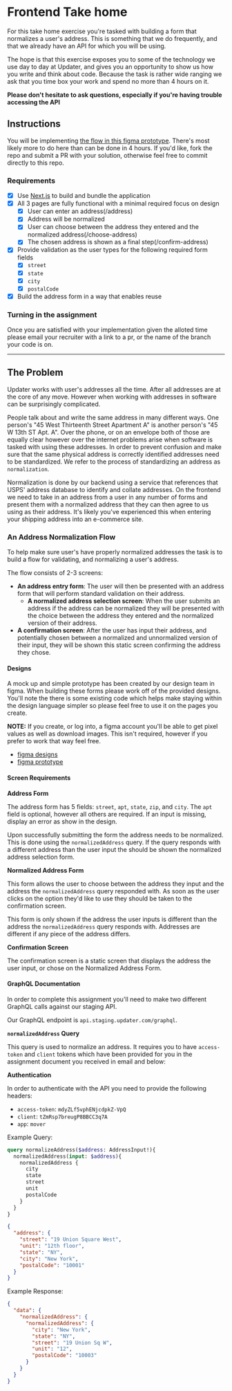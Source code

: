 # Frontend Take home

For this take home exercise you're tasked with building a form that normalizes a user's address. This is something that we do frequently, and that we already have an API for which you will be using.

The hope is that this exercise exposes you to some of the technology we use day to day at Updater, and gives you an opportunity to show us how you write and think about code. Because the task is rather wide ranging we ask that you time box your work and spend no more than 4 hours on it.

**Please don't hesitate to ask questions, especially if you're having trouble accessing the API**

## Instructions

You will be implementing [the flow in this figma prototype](https://www.figma.com/proto/OFMkwqLQ4gi5tbEnGF5hUi/FE-Take-Home?node-id=1%3A177&scaling=min-zoom). There's most likely more to do here than can be done in 4 hours. If you'd like, fork the repo and submit a PR with your solution, otherwise feel free to commit directly to this repo.

### Requirements

- [x] Use [Next.js](https://nextjs.org/) to build and bundle the application
- [x] All 3 pages are fully functional with a minimal required focus on design
  - [x] User can enter an address(/address)
  - [x] Address will be normalized
  - [x] User can choose between the address they entered and the normalized address(/choose-address)
  - [x] The chosen address is shown as a final step(/confirm-address)
- [x] Provide validation as the user types for the following required form fields
  - [x] `street`
  - [x] `state`
  - [x] `city`
  - [x] `postalCode`
- [x] Build the address form in a way that enables reuse

### Turning in the assignment

Once you are satisfied with your implementation given the alloted time please email your recruiter with a link to a pr, or the name of the branch your code is on.

---

## The Problem

Updater works with user's addresses all the time. After all addresses are at the core of any move. However when working with addresses in software can be surprisingly complicated.

People talk about and write the same address in many different ways. One person's "45 West Thirteenth Street Apartment A" is another person's "45 W 13th ST Apt. A". Over the phone, or on an envelope both of those are equally clear however over the internet problems arise when software is tasked with using these addresses. In order to prevent confusion and make sure that the same physical address is correctly identified addresses need to be standardized. We refer to the process of standardizing an address as `normalization`.

Normalization is done by our backend using a service that references that USPS' address database to identify and collate addresses. On the frontend we need to take in an address from a user in any number of forms and present them with a normalized address that they can then agree to us using as their address. It's likely you've experienced this when entering your shipping address into an e-commerce site.

### An Address Normalization Flow

To help make sure user's have properly normalized addresses the task is to build a flow for validating, and normalizing a user's address.

The flow consists of 2-3 screens:

- **An address entry form**: The user will then be presented with an address form that will perform standard validation on their address.
  - **A normalized address selection screen**: When the user submits an address if the address can be normalized they will be presented with the choice between the address they entered and the normalized version of their address.
- **A confirmation screen**: After the user has input their address, and potentially chosen between a normalized and unnormalized version of their input, they will be shown this static screen confirming the address they chose.

#### Designs

A mock up and simple prototype has been created by our design team in figma. When building these forms please work off of the provided designs. You'll note the there is some existing code which helps make staying within the design language simpler so please feel free to use it on the pages you create.

**NOTE:** If you create, or log into, a figma account you'll be able to get pixel values as well as download images. This isn't required, however if you prefer to work that way feel free.

- [figma designs](https://www.figma.com/file/OFMkwqLQ4gi5tbEnGF5hUi/FE-Take-Home?node-id=0%3A1)
- [figma prototype](https://www.figma.com/proto/OFMkwqLQ4gi5tbEnGF5hUi/FE-Take-Home?node-id=1%3A177&scaling=min-zoom)

#### Screen Requirements

**Address Form**

The address form has 5 fields: `street`, `apt`, `state`, `zip`, and `city`. The `apt` field is optional, however all others are required. If an input is missing, display an error as show in the design.

Upon successfully submitting the form the address needs to be normalized. This is done using the `normalizedAddress` query. If the query responds with a different address than the user input the should be shown the normalized address selection form.

**Normalized Address Form**

This form allows the user to choose between the address they input and the address the `normalizedAddress` query responded with. As soon as the user clicks on the option they'd like to use they should be taken to the confirmation screen.

This form is only shown if the address the user inputs is different than the address the `normalizedAddress` query responds with. Addresses are different if any piece of the address differs.

**Confirmation Screen**

The confirmation screen is a static screen that displays the address the user input, or chose on the Normalized Address Form.

#### GraphQL Documentation

In order to complete this assignment you'll need to make two different GraphQL calls against our staging API.

Our GraphQL endpoint is `api.staging.updater.com/graphql`.

**`normalizedAddress` Query**

This query is used to normalize an address. It requires you to have `access-token` and `client` tokens which have been provided for you in the assignment document you received in email and below:

**Authentication**

In order to authenticate with the API you need to provide the following headers:

- `access-token`: `mdyZLf5vphENjcdpkZ-VpQ`
- `client`: `tZmRsp7breugP8BBCC3q7A`
- `app`: `mover`

Example Query:

```GraphQL
query normalizeAddress($address: AddressInput!){
  normalizedAddress(input: $address){
    normalizedAddress {
      city
      state
      street
      unit
      postalCode
    }
  }
}
```

```JSON
{
  "address": {
    "street": "19 Union Square West",
    "unit": "12th floor",
    "state": "NY",
    "city": "New York",
    "postalCode": "10001"
  }
}
```

Example Response:

```JSON
{
  "data": {
    "normalizedAddress": {
      "normalizedAddress": {
        "city": "New York",
        "state": "NY",
        "street": "19 Union Sq W",
        "unit": "12",
        "postalCode": "10003"
      }
    }
  }
}
```
